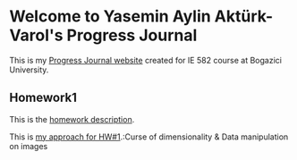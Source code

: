 # Welcome to Yasemin Aylin Aktürk-Varol's Progress Journal

This is my [Progress Journal website](https://bu-ie-582.github.io/fall21-yaseminaylinakturk/) created for IE 582 course at Bogazici University.

## Homework1

This is the [homework description](https://github.com/BU-IE-582/fall21-yaseminaylinakturk/blob/gh-pages/HW1/IE582_Fall21_Homework1.pdf/).

This is [my approach for HW#1](https://bu-ie-582.github.io/fall21-yaseminaylinakturk/gh-pages/HW1/HW%231-Yasemin%20Aylin%20Akt%C3%BCrk%20(2020802000).html).:Curse of dimensionality &  Data manipulation on images


